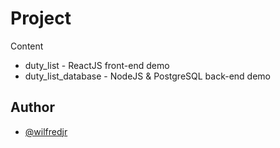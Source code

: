 # Project

  Content
- duty_list - ReactJS front-end demo
- duty_list_database - NodeJS & PostgreSQL back-end demo

## Author

- [@wilfredjr](https://www.github.com/wilfredjr)

